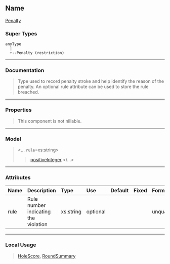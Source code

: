 ## Name ##

[Penalty](CPenalty.md)
### Super Types ###
```
anyType
  |
  +--Penalty (restriction)
```


---


### Documentation ###


> Type used to record penalty stroke and help identify the reason of the penalty.
> An optional rule attribute can be used to store the rule breached.


---



### Properties ###

> This component is not nillable.

---


### Model ###

> <...  `rule`=xs:string>
> > [positiveInteger](SpositiveInteger.md)
> > </...>

---


### Attributes ###

| **Name** | **Description** | **Type** | **Use** | **Default** | **Fixed** | **Form** |
|:---------|:----------------|:---------|:--------|:------------|:----------|:---------|
| rule     |  Rule number indicating the violation | xs:string | optional |             |           | unqualified |


---


### Local Usage ###

> [HoleScore](CHoleScore.md), [RoundSummary](CRoundSummary.md)